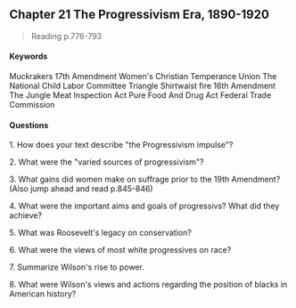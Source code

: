 ## Chapter 21 The Progressivism Era, 1890-1920

>Reading
p.776-793

#### Keywords
Muckrakers
17th Amendment
Women's Christian Temperance Union
The National Child Labor Committee
Triangle Shirtwaist fire
16th Amendment
The Jungle
Meat Inspection Act
Pure Food And Drug Act
Federal Trade Commission

#### Questions
1\. How does your text describe "the Progressivism impulse"?

2\. What were the "varied sources of progressivism"?

3\. What gains did women make on suffrage prior to the 19th Amendment? (Also jump ahead and read p.845-846)

4\. What were the important aims and goals of progressivs? What did they achieve?

5\. What was Roosevelt's legacy on conservation?

6\. What were the views of most white progressives on race?

7\. Summarize Wilson's rise to power.

8\. What were Wilson's views and actions regarding the position of blacks in American history?
